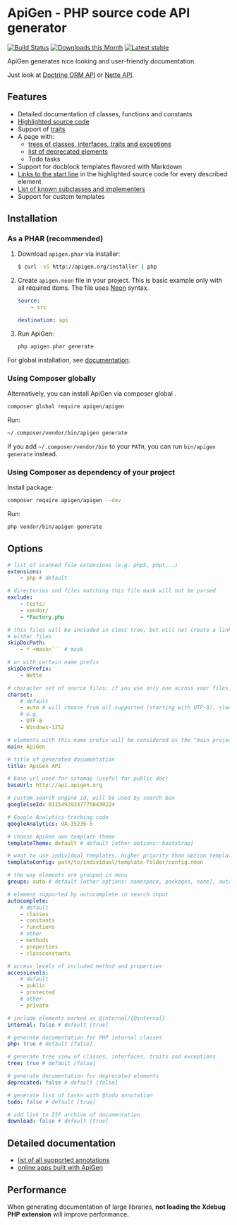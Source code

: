 # ApiGen - PHP source code API generator

[![Build Status](https://travis-ci.org/apigen/apigen.svg?branch=master)](https://travis-ci.org/apigen/apigen)
[![Downloads this Month](https://img.shields.io/packagist/dm/apigen/apigen.svg)](https://packagist.org/packages/apigen/apigen)
[![Latest stable](https://img.shields.io/packagist/v/apigen/apigen.svg)](https://packagist.org/packages/apigen/apigen)


ApiGen generates nice looking and user-friendly documentation.

Just look at [Doctrine ORM API](http://www.doctrine-project.org/api/orm/2.4/) or [Nette API](http://api.nette.org/).


## Features

- Detailed documentation of classes, functions and constants
- [Highlighted source code](http://api.nette.org/source-Application.UI.Form.php.html)
- Support of [traits](https://api.kdyby.org/class-Nextras.Application.UI.SecuredLinksControlTrait.html)
- A page with:
    - [trees of classes, interfaces, traits and exceptions](https://api.kdyby.org/tree.html)
	- [list of deprecated elements](http://api.nette.org/deprecated.html)
	- Todo tasks
- Support for docblock templates flavored with Markdown
- [Links to the start line](http://api.nette.org/2.2.3/Nette.Application.UI.Control.html#_redrawControl) in the highlighted source code for every described element
- [List of known subclasses and implementers](https://api.kdyby.org/class-Kdyby.Doctrine.EntityRepository.html)
- Support for custom templates


## Installation

### As a PHAR (recommended)

1. Download `apigen.phar` via installer:

	```sh
	$ curl -sS http://apigen.org/installer | php
	```

2. Create `apigen.neon` file in your project. This is basic example only with all required items. The file uses [Neon](http://ne-on.org) syntax.

	```yaml
	source:
	    - src

	destination: api
	```

3. Run ApiGen:

	```sh
	php apigen.phar generate
	```

For global installation, see [documentation](doc/installation.md).


### Using Composer globally

Alternatively, you can install ApiGen via composer global .

```sh
composer global require apigen/apigen
```

Run:

```sh
~/.composer/vendor/bin/apigen generate
```

If you add `~/.composer/vendor/bin` to your `PATH`, you can run `bin/apigen generate` instead.


### Using Composer as dependency of your project

Install package:

```sh
composer require apigen/apigen --dev
```

Run:

```sh
php vendor/bin/apigen generate
```


## Options

```yaml
# list of scanned file extensions (e.g. php5, phpt...)
extensions:
	- php # default

# directories and files matching this file mask will not be parsed
exclude:
	- tests/
	- vendor/
	- *Factory.php

# this files will be included in class tree, but will not create a link to their documentation
# either files
skipDocPath:
    - * <mask>``` # mask

# or with certain name prefix
skipDocPrefix:
    - Nette

# character set of source files; if you use only one across your files, we recommend you name it
charset:
	# default
    - auto # will choose from all supported (starting with UTF-8), slow and not 100% reliable
    # e.g.
    - UTF-8
    - Windows-1252

# elements with this name prefix will be considered as the "main project" (the rest will be considered as libraries)
main: ApiGen

# title of generated documentation
title: ApiGen API

# base url used for sitemap (useful for public doc)
baseUrl: http://api.apigen.org

# custom search engine id, will be used by search box
googleCseId: 011549293477758430224

# Google Analytics tracking code
googleAnalytics: UA-35236-5

# choose ApiGen own template theme
templateTheme: default # default [other options: bootstrap]

# want to use individual templates, higher priority than option templateTheme
templateConfig: path/to/individual/template-folder/config.neon

# the way elements are grouped in menu
groups: auto # default [other options: namespace, packages, none], auto will detect namespace first, than packages

# element supported by autocomplete in search input
autocomplete:
	# default
	- classes
	- constants
	- functions
	# other
	- methods
	- properties
	- classconstants

# access levels of included method and properties
accessLevels:
	# default
	- public
	- protected
	# other
	- private

# include elements marked as @internal/{@internal}
internal: false # default [true]

# generate documentation for PHP internal classes
php: true # default [false]

# generate tree view of classes, interfaces, traits and exceptions
tree: true # default [false]

# generate documentation for deprecated elements
deprecated: false # default [false]

# generate list of tasks with @todo annotation
todo: false # default [true]

# add link to ZIP archive of documentation
download: false # default [true]
```


## Detailed documentation

- [list of all supported annotations](doc/supported-annotations.md)
- [online apps built with ApiGen](doc/built-with-apigen.md)


## Performance

When generating documentation of large libraries, **not loading the Xdebug PHP extension**  will improve performance.
